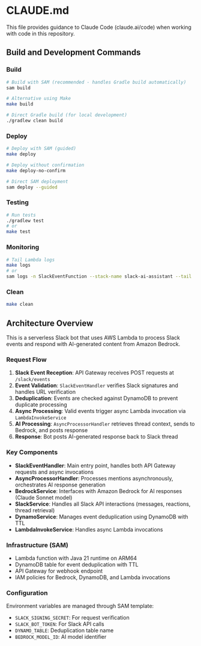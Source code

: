 # CLAUDE.md

This file provides guidance to Claude Code (claude.ai/code) when working with code in this repository.

## Build and Development Commands

### Build
```bash
# Build with SAM (recommended - handles Gradle build automatically)
sam build

# Alternative using Make
make build

# Direct Gradle build (for local development)
./gradlew clean build
```

### Deploy
```bash
# Deploy with SAM (guided)
make deploy

# Deploy without confirmation
make deploy-no-confirm

# Direct SAM deployment
sam deploy --guided
```

### Testing
```bash
# Run tests
./gradlew test
# or
make test
```

### Monitoring
```bash
# Tail Lambda logs
make logs
# or
sam logs -n SlackEventFunction --stack-name slack-ai-assistant --tail
```

### Clean
```bash
make clean
```

## Architecture Overview

This is a serverless Slack bot that uses AWS Lambda to process Slack events and respond with AI-generated content from Amazon Bedrock.

### Request Flow
1. **Slack Event Reception**: API Gateway receives POST requests at `/slack/events`
2. **Event Validation**: `SlackEventHandler` verifies Slack signatures and handles URL verification
3. **Deduplication**: Events are checked against DynamoDB to prevent duplicate processing
4. **Async Processing**: Valid events trigger async Lambda invocation via `LambdaInvokeService`
5. **AI Processing**: `AsyncProcessorHandler` retrieves thread context, sends to Bedrock, and posts response
6. **Response**: Bot posts AI-generated response back to Slack thread

### Key Components

- **SlackEventHandler**: Main entry point, handles both API Gateway requests and async invocations
- **AsyncProcessorHandler**: Processes mentions asynchronously, orchestrates AI response generation
- **BedrockService**: Interfaces with Amazon Bedrock for AI responses (Claude Sonnet model)
- **SlackService**: Handles all Slack API interactions (messages, reactions, thread retrieval)
- **DynamoService**: Manages event deduplication using DynamoDB with TTL
- **LambdaInvokeService**: Handles async Lambda invocations

### Infrastructure (SAM)
- Lambda function with Java 21 runtime on ARM64
- DynamoDB table for event deduplication with TTL
- API Gateway for webhook endpoint
- IAM policies for Bedrock, DynamoDB, and Lambda invocations

### Configuration
Environment variables are managed through SAM template:
- `SLACK_SIGNING_SECRET`: For request verification
- `SLACK_BOT_TOKEN`: For Slack API calls
- `DYNAMO_TABLE`: Deduplication table name
- `BEDROCK_MODEL_ID`: AI model identifier
